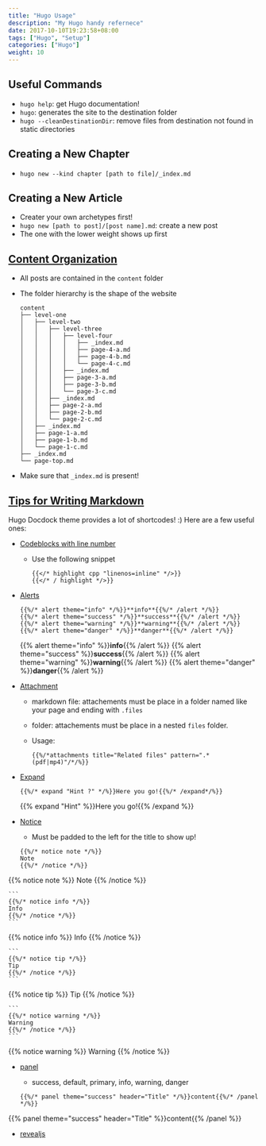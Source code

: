 ```yaml
---
title: "Hugo Usage"
description: "My Hugo handy refernece"
date: 2017-10-10T19:23:58+08:00
tags: ["Hugo", "Setup"]
categories: ["Hugo"]
weight: 10
---
```


## Useful Commands

* `hugo help`: get Hugo documentation!
* `hugo`: generates the site to the destination folder
* `hugo --cleanDestinationDir`: remove files from destination not found in static directories

## Creating a New Chapter

* `hugo new --kind chapter [path to file]/_index.md`

## Creating a New Article

* Creater your own archetypes first!
* `hugo new [path to post]/[post name].md`: create a new post
* The one with the lower weight shows up first

## [Content Organization](http://docdock.netlify.com/content-organisation/)

* All posts are contained in the `content` folder
* The folder hierarchy is the shape of the website

    ```
    content
    ├── level-one
    │   ├── level-two
    │   │   ├── level-three
    │   │   │   ├── level-four
    │   │   │   │   ├── _index.md
    │   │   │   │   ├── page-4-a.md
    │   │   │   │   ├── page-4-b.md
    │   │   │   │   └── page-4-c.md
    │   │   │   ├── _index.md
    │   │   │   ├── page-3-a.md
    │   │   │   ├── page-3-b.md
    │   │   │   └── page-3-c.md
    │   │   ├── _index.md
    │   │   ├── page-2-a.md
    │   │   ├── page-2-b.md
    │   │   └── page-2-c.md
    │   ├── _index.md
    │   ├── page-1-a.md
    │   ├── page-1-b.md
    │   └── page-1-c.md
    ├── _index.md
    └── page-top.md

    ```
* Make sure that `_index.md` is present!

## [Tips for Writing Markdown ](https://learn.netlify.com/en/cont/markdown/)

Hugo Docdock theme provides a lot of shortcodes! :) Here are a few useful ones:

* [Codeblocks with line number](https://gohugo.io/content-management/syntax-highlighting/)
    * Use the following snippet
        ```
        {{</* highlight cpp "linenos=inline" */>}}
        {{</* / highlight */>}}
        ```
* [Alerts](http://docdock.netlify.com/shortcodes/alert/)

    ```
    {{%/* alert theme="info" */%}}**info**{{%/* /alert */%}}
    {{%/* alert theme="success" */%}}**success**{{%/* /alert */%}}
    {{%/* alert theme="warning" */%}}**warning**{{%/* /alert */%}}
    {{%/* alert theme="danger" */%}}**danger**{{%/* /alert */%}}
    ```
    {{% alert theme="info" %}}**info**{{% /alert %}}
    {{% alert theme="success" %}}**success**{{% /alert %}}
    {{% alert theme="warning" %}}**warning**{{% /alert %}}
    {{% alert theme="danger" %}}**danger**{{% /alert %}}
* [Attachment](http://docdock.netlify.com/shortcodes/attachments/)
    * markdown file: attachements must be place in a folder named like your page and ending with `.files`
    * folder: attachements must be place in a nested `files` folder.
    * Usage:

        ```
        {{%/*attachments title="Related files" pattern=".*(pdf|mp4)"/*/%}}
        ```
* [Expand](http://docdock.netlify.com/shortcodes/expand/)

    ```
    {{%/* expand "Hint ?" */%}}Here you go!{{%/* /expand*/%}}
    ```

    {{% expand "Hint" %}}Here you go!{{% /expand %}}
* [Notice](http://docdock.netlify.com/shortcodes/notice/)
    * Must be padded to the left for the title to show up!

    ```
    {{%/* notice note */%}}
    Note 
    {{%/* /notice */%}}
    ```
{{% notice note %}} 
Note
{{% /notice %}}

    ```
    {{%/* notice info */%}}
    Info 
    {{%/* /notice */%}}
    ```
{{% notice info %}} 
Info
{{% /notice %}}

    ```
    {{%/* notice tip */%}}
    Tip 
    {{%/* /notice */%}}
    ```
{{% notice tip %}} 
Tip
{{% /notice %}}

    ```
    {{%/* notice warning */%}}
    Warning
    {{%/* /notice */%}}
    ```
{{% notice warning %}}
Warning
{{% /notice %}}

* [panel](http://docdock.netlify.com/shortcodes/panel/)
    * success, default, primary, info, warning, danger

    ```
    {{%/* panel theme="success" header="Title" */%}}content{{%/* /panel */%}}
    ```
{{% panel theme="success" header="Title" %}}content{{% /panel %}}

* [revealjs](http://docdock.netlify.com/shortcodes/revealjs/)